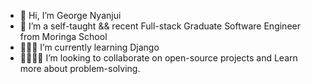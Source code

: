 - 👋 Hi, I’m George Nyanjui 
- 🧲 I’m a self-taught && recent Full-stack Graduate Software Engineer from Moringa School 
- 👨🏿‍💻 I’m currently learning Django
- 🫱🏿‍🫲🏾 I’m looking to collaborate on open-source projects and Learn more about problem-solving.


<!---
ohthebrave/ohthebrave is a ✨ special ✨ repository because its `README.md` (this file) appears on your GitHub profile.
You can click the Preview link to take a look at your changes.
--->
